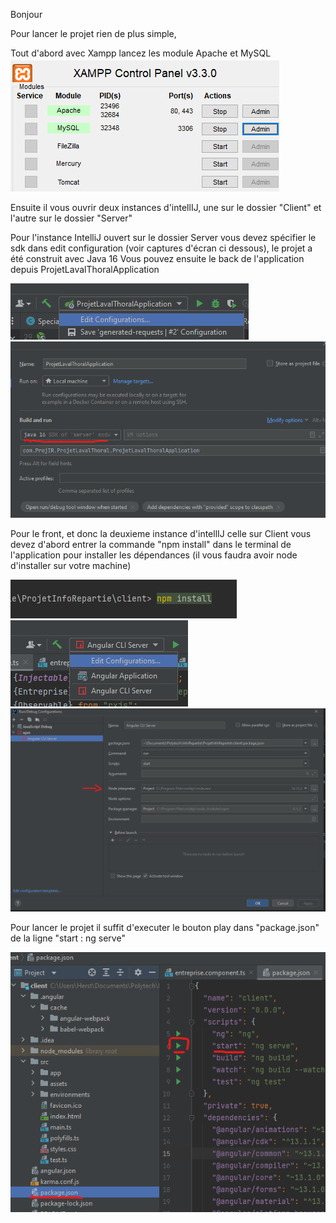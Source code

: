 Bonjour

Pour lancer le projet rien de plus simple,

Tout d'abord avec Xampp lancez les module Apache et MySQL
![Alt text](./imgReadme/Xampp.png)


Ensuite il vous ouvrir deux instances d'intellIJ, une sur le dossier "Client" et l'autre sur le dossier "Server"

Pour l'instance IntelliJ ouvert sur le dossier Server vous devez spécifier le sdk dans edit configuration (voir captures d'écran ci dessous), le projet a été construit avec Java 16
Vous pouvez ensuite le back de l'application depuis ProjetLavalThoralApplication

![Alt text](./imgReadme/serverEditConfig1.png)
![Alt text](./imgReadme/serverEditConfig2.png)


Pour le front, et donc la deuxieme instance d'intellIJ celle sur Client vous devez d'abord entrer la commande "npm install" dans le terminal de l'application pour installer les dépendances (il vous faudra avoir node d'installer sur votre machine)

![Alt text](./imgReadme/clientNpmInstall.png)
![Alt text](./imgReadme/clientEditConfig1.png)
![Alt text](./imgReadme/clientEditConfig2.png)

Pour lancer le projet il suffit d'executer le bouton play dans "package.json" de la ligne "start : ng serve"

![Alt text](./imgReadme/clientPackageJson.png)